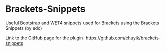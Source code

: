 # Brackets-Snippets
Useful Bootstrap and WET4 snippets used for Brackets using the Brackets Snippets (by edc)

Link to the GitHub page for the plugin: https://github.com/chuyik/brackets-snippets
